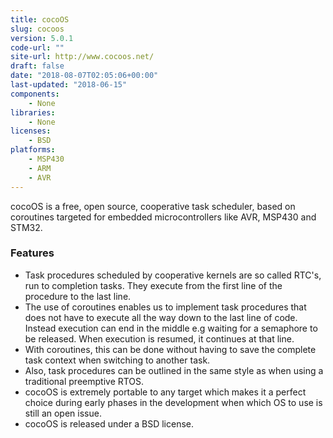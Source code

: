 ```yaml
---
title: cocoOS
slug: cocoos
version: 5.0.1
code-url: ""
site-url: http://www.cocoos.net/
draft: false
date: "2018-08-07T02:05:06+00:00"
last-updated: "2018-06-15"
components:
    - None
libraries:
    - None
licenses:
    - BSD
platforms:
    - MSP430
    - ARM
    - AVR
---
```



cocoOS is a free, open source, cooperative task scheduler, based on coroutines targeted for embedded microcontrollers like AVR, MSP430 and STM32.

<!--more-->

### Features
- Task procedures scheduled by cooperative kernels are so called RTC's, run to completion tasks. They execute from the first line of the procedure to the last line.
- The use of coroutines enables us to implement task procedures that does not have to execute all the way down to the last line of code. Instead execution can end in the middle e.g waiting for a semaphore to be released. When execution is resumed, it continues at that line.
- With coroutines, this can be done without having to save the complete task context when switching to another task.
- Also, task procedures can be outlined in the same style as when using a traditional preemptive RTOS.
- cocoOS is extremely portable to any target which makes it a perfect choice during early phases in the development when which OS to use is still an open issue.
- cocoOS is released under a BSD license.


